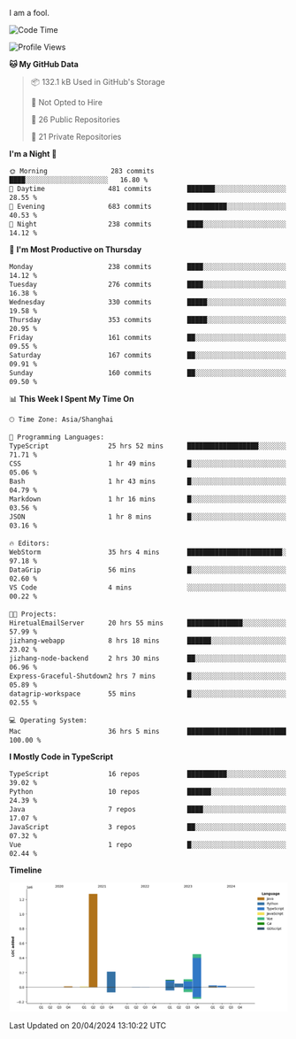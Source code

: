 I am a fool.

<!--START_SECTION:waka-->
![Code Time](http://img.shields.io/badge/Code%20Time-1%2C355%20hrs%2045%20mins-blue)

![Profile Views](http://img.shields.io/badge/Profile%20Views-7-blue)

**🐱 My GitHub Data** 

> 📦 132.1 kB Used in GitHub's Storage 
 > 
> 🚫 Not Opted to Hire
 > 
> 📜 26 Public Repositories 
 > 
> 🔑 21 Private Repositories 
 > 
**I'm a Night 🦉** 

```text
🌞 Morning                283 commits         ████░░░░░░░░░░░░░░░░░░░░░   16.80 % 
🌆 Daytime                481 commits         ███████░░░░░░░░░░░░░░░░░░   28.55 % 
🌃 Evening                683 commits         ██████████░░░░░░░░░░░░░░░   40.53 % 
🌙 Night                  238 commits         ████░░░░░░░░░░░░░░░░░░░░░   14.12 % 
```
📅 **I'm Most Productive on Thursday** 

```text
Monday                   238 commits         ████░░░░░░░░░░░░░░░░░░░░░   14.12 % 
Tuesday                  276 commits         ████░░░░░░░░░░░░░░░░░░░░░   16.38 % 
Wednesday                330 commits         █████░░░░░░░░░░░░░░░░░░░░   19.58 % 
Thursday                 353 commits         █████░░░░░░░░░░░░░░░░░░░░   20.95 % 
Friday                   161 commits         ██░░░░░░░░░░░░░░░░░░░░░░░   09.55 % 
Saturday                 167 commits         ██░░░░░░░░░░░░░░░░░░░░░░░   09.91 % 
Sunday                   160 commits         ██░░░░░░░░░░░░░░░░░░░░░░░   09.50 % 
```


📊 **This Week I Spent My Time On** 

```text
🕑︎ Time Zone: Asia/Shanghai

💬 Programming Languages: 
TypeScript               25 hrs 52 mins      ██████████████████░░░░░░░   71.71 % 
CSS                      1 hr 49 mins        █░░░░░░░░░░░░░░░░░░░░░░░░   05.06 % 
Bash                     1 hr 43 mins        █░░░░░░░░░░░░░░░░░░░░░░░░   04.79 % 
Markdown                 1 hr 16 mins        █░░░░░░░░░░░░░░░░░░░░░░░░   03.56 % 
JSON                     1 hr 8 mins         █░░░░░░░░░░░░░░░░░░░░░░░░   03.16 % 

🔥 Editors: 
WebStorm                 35 hrs 4 mins       ████████████████████████░   97.18 % 
DataGrip                 56 mins             █░░░░░░░░░░░░░░░░░░░░░░░░   02.60 % 
VS Code                  4 mins              ░░░░░░░░░░░░░░░░░░░░░░░░░   00.22 % 

🐱‍💻 Projects: 
HiretualEmailServer      20 hrs 55 mins      ██████████████░░░░░░░░░░░   57.99 % 
jizhang-webapp           8 hrs 18 mins       ██████░░░░░░░░░░░░░░░░░░░   23.02 % 
jizhang-node-backend     2 hrs 30 mins       ██░░░░░░░░░░░░░░░░░░░░░░░   06.96 % 
Express-Graceful-Shutdown2 hrs 7 mins        █░░░░░░░░░░░░░░░░░░░░░░░░   05.89 % 
datagrip-workspace       55 mins             █░░░░░░░░░░░░░░░░░░░░░░░░   02.55 % 

💻 Operating System: 
Mac                      36 hrs 5 mins       █████████████████████████   100.00 % 
```

**I Mostly Code in TypeScript** 

```text
TypeScript               16 repos            ██████████░░░░░░░░░░░░░░░   39.02 % 
Python                   10 repos            ██████░░░░░░░░░░░░░░░░░░░   24.39 % 
Java                     7 repos             ████░░░░░░░░░░░░░░░░░░░░░   17.07 % 
JavaScript               3 repos             ██░░░░░░░░░░░░░░░░░░░░░░░   07.32 % 
Vue                      1 repo              █░░░░░░░░░░░░░░░░░░░░░░░░   02.44 % 
```



**Timeline**

![Lines of Code chart](https://raw.githubusercontent.com/VeejaLiu/VeejaLiu/master/assets/bar_graph.png)


 Last Updated on 20/04/2024 13:10:22 UTC
<!--END_SECTION:waka-->
